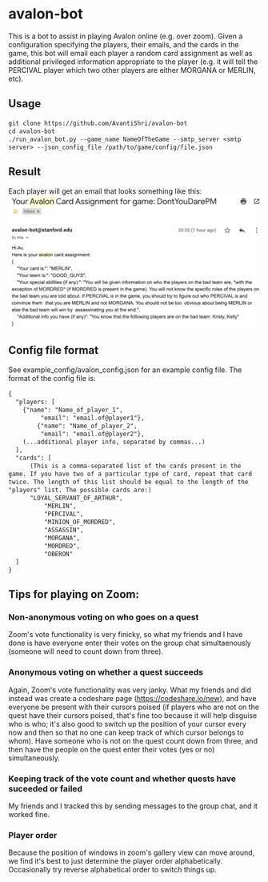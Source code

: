 # avalon-bot
This is a bot to assist in playing Avalon online (e.g. over zoom). Given a configuration specifying the players, their emails, and the cards in the game, this bot will email each player a random card assignment as well as additional privileged information appropriate to the player (e.g. it will tell the PERCIVAL player which two other players are either MORGANA or MERLIN, etc).

## Usage
```
git clone https://github.com/AvantiShri/avalon-bot
cd avalon-bot
./run_avalon_bot.py --game_name NameOfTheGame --smtp_server <smtp server> --json_config_file /path/to/game/config/file.json
```

## Result
Each player will get an email that looks something like this:
![](https://github.com/AvantiShri/avalon-bot/raw/master/ExampleEmail.png "Example Email")

## Config file format
See example_config/avalon_config.json for an example config file. The format of the config file is:
```
{
  "players: [
    {"name": "Name_of_player_1",
		 "email": "email.of@player1"},
		{"name": "Name_of_player_2",
		 "email": "email.of@player2"},
    (...additional player info, separated by commas...)
  ],
  "cards": [
      (This is a comma-separated list of the cards present in the game. If you have two of a particular type of card, repeat that card twice. The length of this list should be equal to the length of the "players" list. The possible cards are:)
      "LOYAL_SERVANT_OF_ARTHUR",
		  "MERLIN",
		  "PERCIVAL",
		  "MINION_OF_MORDRED",
		  "ASSASSIN",
		  "MORGANA",
		  "MORDRED",
		  "OBERON"
  ]
}
```

## Tips for playing on Zoom:

### Non-anonymous voting on who goes on a quest
Zoom's vote functionality is very finicky, so what my friends and I have done is have everyone enter their votes on the group chat simultaenously (someone will need to count down from three).

### Anonymous voting on whether a quest succeeds
Again, Zoom's vote functionality was very janky. What my friends and did instead was create a codeshare page (https://codeshare.io/new), and have everyone be present with their cursors poised (if players who are not on the quest have their cursors poised, that's fine too because it will help disguise who is who; it's also good to switch up the position of your cursor every now and then so that no one can keep track of which cursor belongs to whom). Have someone who is not on the quest count down from three, and then have the people on the quest enter their votes (yes or no) simultaneously.

### Keeping track of the vote count and whether quests have suceeded or failed
My friends and I tracked this by sending messages to the group chat, and it worked fine.

### Player order
Because the position of windows in zoom's gallery view can move around, we find it's best to just determine the player order alphabetically. Occasionally try reverse alphabetical order to switch things up.
